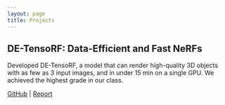 ```yaml
---
layout: page
title: Projects
---
```


## DE-TensoRF: Data-Efficient and Fast NeRFs

Developed DE-TensoRF, a model that can render high-quality 3D objects with as few as 3 input images, and in under 15 min on a single GPU. We achieved the highest grade in our class.

[GitHub](https://github.com/AnushreeBannadabhavi/DE-TensoRF) | [Report](https://github.com/AnushreeBannadabhavi/DE-TensoRF/blob/master/report.pdf)
